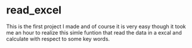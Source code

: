 # read_excel
This is the first project I made and of course it is very easy though it took me an hour to realize this simle funtion that read the data in a excal and calculate with respect to some key words.
